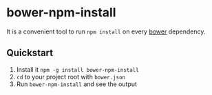 # bower-npm-install

It is a convenient tool to run `npm install` on every [bower](http://bower.io) dependency.

## Quickstart

1. Install it `npm -g install bower-npm-install`
2. `cd` to your project root with `bower.json`
3. Run `bower-npm-install` and see the output
